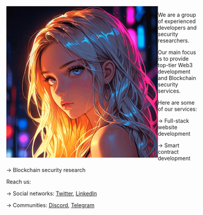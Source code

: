 <img align="left" src="../kodecsz.png" width="400">

We are a group of experienced developers and security researchers.

Our main focus is to provide top-tier Web3 development and Blockchain security services.

Here are some of our services:

→ Full-stack website development

→ Smart contract development

→ Blockchain security research

Reach us:

→ Social networks: [Twitter](https://x.com/), [LinkedIn](https://linkedin.com/)

→ Communities: [Discord](https://discord.com/), [Telegram](https://telegram.org/)
